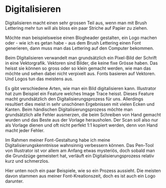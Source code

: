 # Digitalisieren
Digitalisieren macht einen sehr grossen Teil aus, wenn man mit Brush Lettering mehr tun will als bloss ein paar Striche auf Papier zu ziehen.

Möchte man beispielsweise einen Blogheader gestalten, ein Logo machen oder - wie ich es getan habe - aus dem Brush Lettering einen Font generieren, dann muss man das Lettering auf den Computer bekommen.

Beim DIgitalisieren verwandelt man grundsätzlich ein Pixel-Bild der Schrift in eine Vektorgrafik. Vektoren sind Bilder, die keine fixe Grösse haben. Das heisst sie können so gross oder so klein gemacht werden, wie man das möchte und sehen dabei nicht verpixelt aus. Fonts basieren auf Vektoren. Und Logos tun das meistens aus.

Es gibt verschiedene Arten, wie man ein Bild digitalisieren kann. Illustrator hat zum Beispiel ein Feature welches Image Trace heisst. Dieses Feature macht grundsätzlich den Digitalisierungsprozess für uns. Allerdings resultiert dies meist in sehr unschönen Ergebnissen mit vielen Ecken und Kanten. Beim händischen Digitalisierungsprozess möchte man grundsätzlich alle Fehler ausmerzen, die beim Schreiben von Hand gemacht wurden und das Beste aus der Vorlage herausholen. Der Scan soll also nur als Vorlage dienen und oft nicht perfekt 1:1 kopiert werden, denn von Hand macht jeder Fehler.

Im Rahmen meiner Font-Gestaltung habe ich meine Digitalisierungskenntnisse wahnsinnig verbessern können. Das Pen-Tool von Illustrator ist vor allem am Anfang etwas mysteriös, doch sobald man die Grundzüge gemeistert hat, verläuft ein Digitalisierungsprozess relativ kurz und schmerzlos.

Hier unten noch ein paar Beispiele, wie so ein Prozess aussieht. Die meisten davon stammen aus meiner Font-Kreationszeit, doch es ist auch ein Logo darunter.
